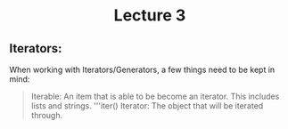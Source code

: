<div align = "center">
  
# Lecture 3

</div>

## Iterators:
When working with Iterators/Generators, a few things need to be kept in mind:
>Iterable: An item that is able to be become an iterator. This includes lists and strings.
'''iter()
>Iterator: The object that will be iterated through. 
